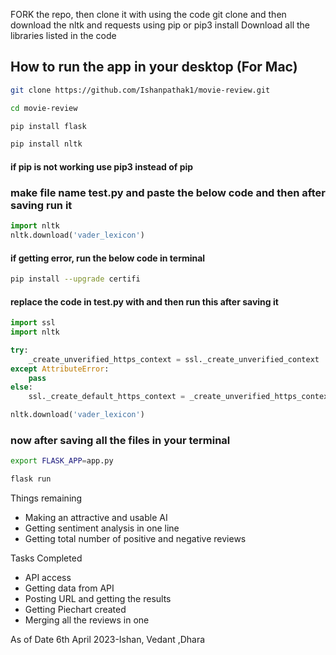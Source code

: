 FORK the repo, 
then clone it with using the code git clone
and then download the nltk and requests using pip or pip3 install
Download all the libraries listed in the code

## How to run the app in your desktop (For Mac)
```bash
git clone https://github.com/Ishanpathak1/movie-review.git
```
```bash
cd movie-review
```

```bash 
pip install flask
```

```bash
pip install nltk
```

#### if pip is not working use pip3 instead of pip

### make file name test.py and paste the below code and then after saving run it

```python
import nltk
nltk.download('vader_lexicon')
```

#### if getting error, run the below code in terminal

```bash
pip install --upgrade certifi
```

#### replace the code in test.py with and then run this after saving it

```python
import ssl
import nltk

try:
    _create_unverified_https_context = ssl._create_unverified_context
except AttributeError:
    pass
else:
    ssl._create_default_https_context = _create_unverified_https_context

nltk.download('vader_lexicon')
```
### now after saving all the files in your terminal

```bash
export FLASK_APP=app.py
```

```bash
flask run
```

Things remaining
- Making an attractive and usable AI
- Getting sentiment analysis in one line
- Getting total number of positive and negative reviews


Tasks Completed
- API access
- Getting data from API
- Posting URL and getting the results
- Getting Piechart created
- Merging all the reviews in one

As of Date 6th April 2023-Ishan, Vedant ,Dhara
